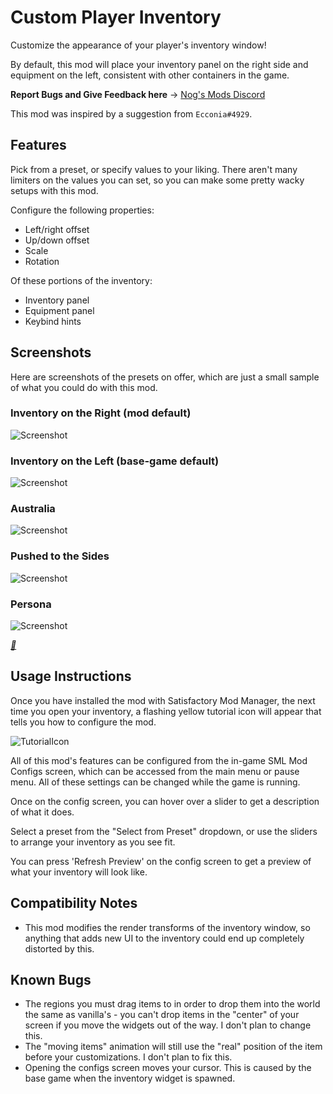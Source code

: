 # Custom Player Inventory

Customize the appearance of your player's inventory window!

By default, this mod will place your inventory panel on the right side and equipment on the left, consistent with other containers in the game.

**Report Bugs and Give Feedback here** -> [Nog's Mods Discord](https://discord.gg/nakafUdRfj)

This mod was inspired by a suggestion from `Ecconia#4929`.

## Features

Pick from a preset, or specify values to your liking.
There aren't many limiters on the values you can set,
so you can make some pretty wacky setups with this mod.

Configure the following properties:

* Left/right offset
* Up/down offset
* Scale
* Rotation

Of these portions of the inventory:

* Inventory panel
* Equipment panel
* Keybind hints

## Screenshots

Here are screenshots of the presets on offer,
which are just a small sample of what you could do with this mod.

### Inventory on the Right (mod default)

![Screenshot](https://i.imgur.com/GV8yHrj.jpeg)

### Inventory on the Left (base-game default)

![Screenshot](https://i.imgur.com/gHIHAlh.jpeg)

### Australia

![Screenshot](https://i.imgur.com/H9C21df.jpeg)

### Pushed to the Sides

![Screenshot](https://i.imgur.com/bkBDZDX.jpeg)

### Persona

![Screenshot](https://i.imgur.com/mZGAQjs.jpeg)

_[🎵](https://youtu.be/yr8rlcXjm3E?t=1)_

## Usage Instructions

Once you have installed the mod with Satisfactory Mod Manager,
the next time you open your inventory, a flashing yellow tutorial icon will appear that tells you how to configure the mod.

![TutorialIcon](https://i.imgur.com/cuNrYIZ.png)

All of this mod's features can be configured
from the in-game SML Mod Configs screen,
which can be accessed from the main menu or pause menu.
All of these settings can be changed while the game is running.

Once on the config screen,
you can hover over a slider to get a description of what it does.

Select a preset from the "Select from Preset" dropdown,
or use the sliders to arrange your inventory as you see fit.

You can press 'Refresh Preview' on the config screen to get a preview of what your inventory will look like.

## Compatibility Notes

* This mod modifies the render transforms of the inventory window,
  so anything that adds new UI to the inventory could end up completely distorted by this.

## Known Bugs

* The regions you must drag items to in order to drop them into the world the same as vanilla's - you can't drop items in the "center" of your screen if you move the widgets out of the way. I don't plan to change this.
* The "moving items" animation will still use the "real" position of the item before your customizations. I don't plan to fix this.
* Opening the configs screen moves your cursor. This is caused by the base game when the inventory widget is spawned.
